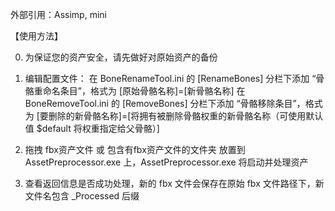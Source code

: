 外部引用：Assimp, mini

【使用方法】

0. 为保证您的资产安全，请先做好对原始资产的备份

1. 编辑配置文件：
    在 BoneRenameTool.ini 的 [RenameBones] 分栏下添加 “骨骼重命名条目”，格式为 [原始骨骼名称]=[新骨骼名称]
    在 BoneRemoveTool.ini 的 [RemoveBones] 分栏下添加 “骨骼移除条目”，格式为 [要删除的新骨骼名称]=[将拥有被删除骨骼权重的新骨骼名称（可使用默认值 $default 将权重指定给父骨骼）]

2. 拖拽 fbx资产文件 或 包含有fbx资产文件的文件夹 放置到 AssetPreprocessor.exe 上，AssetPreprocessor.exe 将启动并处理资产

3. 查看返回信息是否成功处理，新的 fbx 文件会保存在原始 fbx 文件路径下，新文件名包含 _Processed 后缀
